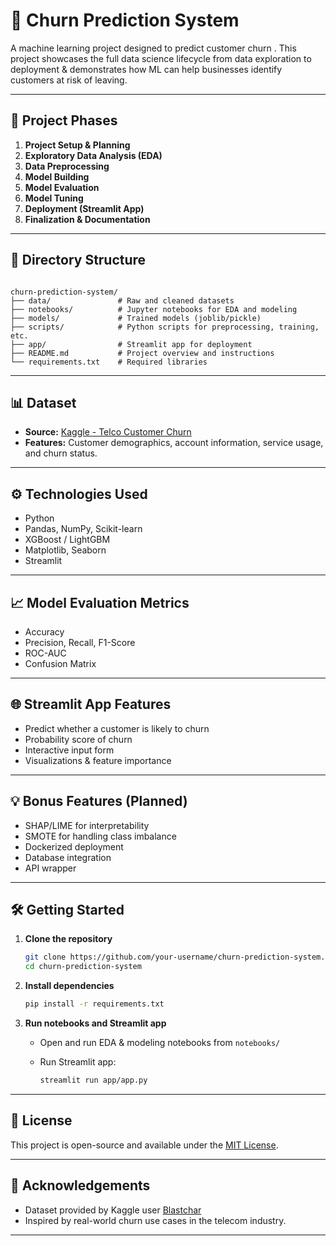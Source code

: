# 🧠 Churn Prediction System

A machine learning project designed to predict customer churn . This project showcases the full data science lifecycle from data exploration to deployment & demonstrates how ML can help businesses identify customers at risk of leaving.

---

## 📅 Project Phases

1. **Project Setup & Planning**
2. **Exploratory Data Analysis (EDA)**
3. **Data Preprocessing**
4. **Model Building**
5. **Model Evaluation**
6. **Model Tuning**
7. **Deployment (Streamlit App)**
8. **Finalization & Documentation**

---

## 📁 Directory Structure

```

churn-prediction-system/
├── data/               # Raw and cleaned datasets
├── notebooks/          # Jupyter notebooks for EDA and modeling
├── models/             # Trained models (joblib/pickle)
├── scripts/            # Python scripts for preprocessing, training, etc.
├── app/                # Streamlit app for deployment
├── README.md           # Project overview and instructions
└── requirements.txt    # Required libraries

````

---

## 📊 Dataset

- **Source:** [Kaggle - Telco Customer Churn](https://www.kaggle.com/blastchar/telco-customer-churn)
- **Features:** Customer demographics, account information, service usage, and churn status.

---

## ⚙️ Technologies Used

- Python
- Pandas, NumPy, Scikit-learn
- XGBoost / LightGBM
- Matplotlib, Seaborn
- Streamlit


---

## 📈 Model Evaluation Metrics

- Accuracy
- Precision, Recall, F1-Score
- ROC-AUC
- Confusion Matrix

---

## 🌐 Streamlit App Features

- Predict whether a customer is likely to churn
- Probability score of churn
- Interactive input form
- Visualizations & feature importance

---

## 💡 Bonus Features (Planned)

- SHAP/LIME for interpretability
- SMOTE for handling class imbalance
- Dockerized deployment
- Database integration
- API wrapper

---

## 🛠️ Getting Started

1. **Clone the repository**
   ```bash
   git clone https://github.com/your-username/churn-prediction-system.git
   cd churn-prediction-system
   ```

2. **Install dependencies**

   ```bash
   pip install -r requirements.txt
   ```

3. **Run notebooks and Streamlit app**

   * Open and run EDA & modeling notebooks from `notebooks/`
   * Run Streamlit app:

     ```bash
     streamlit run app/app.py
     ```

---

## 📄 License

This project is open-source and available under the [MIT License](LICENSE).

---

## 🙌 Acknowledgements

* Dataset provided by Kaggle user [Blastchar](https://www.kaggle.com/blastchar)
* Inspired by real-world churn use cases in the telecom industry.

---
